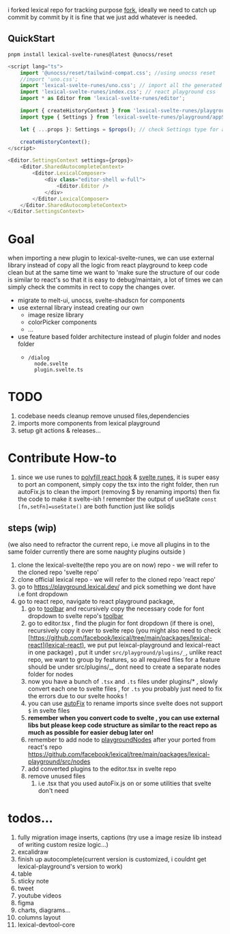 i forked lexical repo for tracking purpose [fork](<(https://github.com/zhihengGet/lexical)>), ideally we need to catch up commit by commit by it is fine that we just add whatever is needed.

## QuickStart

```shell
pnpm install lexical-svelte-runes@latest @unocss/reset
```

```typescript
<script lang="ts">
	import '@unocss/reset/tailwind-compat.css'; //using unocss reset
	//import 'uno.css';
	import 'lexical-svelte-runes/uno.css'; // import all the generated classname, if you have uno or tailwind, you can ignore this
	import 'lexical-svelte-runes/index.css'; // react playground css
	import * as Editor from 'lexical-svelte-runes/editor';

	import { createHistoryContext } from 'lexical-svelte-runes/playground/context/SharedHistoryContext.js';
	import type { Settings } from 'lexical-svelte-runes/playground/appSettings.js';

	let { ...props }: Settings = $props(); // check Settings type for all the settings!

	createHistoryContext();
</script>

<Editor.SettingsContext settings={props}>
	<Editor.SharedAutocompleteContext>
		<Editor.LexicalComposer>
			<div class="editor-shell w-full">
				<Editor.Editor />
			</div>
		</Editor.LexicalComposer>
	</Editor.SharedAutocompleteContext>
</Editor.SettingsContext>

```

# Goal

when importing a new plugin to lexical-svelte-runes, we can use external library instead of copy all the logic from react playground to keep code clean but at the same time we want to 'make sure the structure of our code is similar to react's so that it is easy to debug/maintain, a lot of times we can simply check the commits in rect to copy the changes over.

- migrate to melt-ui, unocss, svelte-shadscn for components
- use external library instead creating our own
  - image resize library
  - colorPicker components
  - ...
- use feature based folder architecture instead of plugin folder and nodes folder
  - ```
    /dialog
      node.svelte
      plugin.svelte.ts
    ```

# TODO

1. codebase needs cleanup remove unused files,dependencies
2. imports more components from lexical playground
3. setup git actions & releases...

# Contribute How-to

1. since we use runes to [polyfill react hook](/react.d.ts) & [svelte runes](/src/react.svelte.ts), it is super easy to port an component, simply copy the tsx into the right folder, then run autoFix.js to clean the import (removing $ by renaming imports) then fix the code to make it svelte-ish ! remember the output of useState `const [fn,setFn]=useState()` are both function just like solidjs

## steps (wip)

(we also need to refractor the current repo, i.e move all plugins in to the same folder currently there are some naughty plugins outside )

1. clone the lexical-svelte(the repo you are on now) repo - we will refer to the cloned repo 'svelte repo'
2. clone official lexical repo - we will refer to the cloned repo 'react repo'
3. go to https://playground.lexical.dev/ and pick something we dont have i.e font dropdown
4. go to react repo, navigate to react playground package,
   1. go to [toolbar](https://github.com/facebook/lexical/blob/main/packages/lexical-playground/src/plugins/ToolbarPlugin/index.tsx) and recursively copy the necessary code for font dropdown to svelte repo's [toolbar](/src/playground/plugins/ToolbarPlugin/ToolbarPlugin.svelte)
   2. go to editor.tsx , find the plugin for font dropdown (if there is one), recursively copy it over to svelte repo (you might also need to check [https://github.com/facebook/lexical/tree/main/packages/lexical-react](lexical-react), we put put leixcal-playground and lexical-react in one package) , put it under `src/playground/plugins/_`, unlike react repo, we want to group by features, so all required files for a feature should be under src/plugins/\_, dont need to create a separate nodes folder for nodes
   3. now you have a bunch of `.tsx` and `.ts` files under plugins/\* , slowly convert each one to svelte files , for `.ts` you probably just need to fix the errors due to our svelte hooks !
   4. you can use [autoFix](/autoFix.js) to rename imports since svelte does not support `$` in svelte files
   5. **remember when you convert code to svelte , you can use external libs but please keep code structure as similar to the react repo as much as possible for easier debug later on!**
   6. remember to add node to [playgroundNodes](/src/playground/PlaygroundNodes.ts) after your ported from react's repo https://github.com/facebook/lexical/tree/main/packages/lexical-playground/src/nodes
   7. add converted plugins to the editor.tsx in svelte repo
   8. remove unused files
      1. i.e .tsx that you used autoFix.js on or some utilities that svelte don't need

# todos...

1. fully migration image inserts, captions (try use a image resize lib instead of writing custom resize logic...)
2. excalidraw
3. finish up autocomplete(current version is customized, i couldnt get lexical-playground's version to work)
4. table
5. sticky note
6. tweet
7. youtube videos
8. figma
9. charts, diagrams...
10. columns layout
11. lexical-devtool-core
